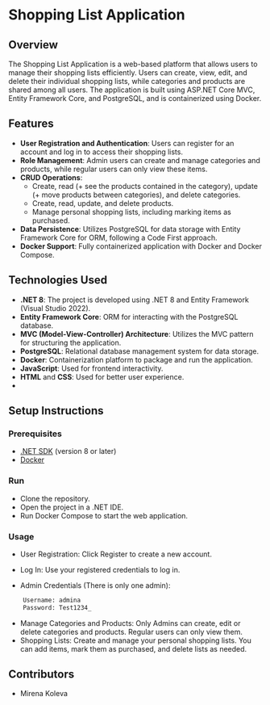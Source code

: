# Shopping List Application

## Overview

The Shopping List Application is a web-based platform that allows users to manage their shopping lists efficiently. Users can create, view, edit, and delete their individual shopping lists, while categories and products are shared among all users. The application is built using ASP.NET Core MVC, Entity Framework Core, and PostgreSQL, and is containerized using Docker.

## Features

- **User Registration and Authentication**: Users can register for an account and log in to access their shopping lists.
- **Role Management**: Admin users can create and manage categories and products, while regular users can only view these items.
- **CRUD Operations**:
  - Create, read (+ see the products contained in the category), update (+ move products between categories), and delete categories.
  - Create, read, update, and delete products.
  - Manage personal shopping lists, including marking items as purchased.
- **Data Persistence**: Utilizes PostgreSQL for data storage with Entity Framework Core for ORM, following a Code First approach.
- **Docker Support**: Fully containerized application with Docker and Docker Compose.

## Technologies Used

- **.NET 8**: The project is developed using  .NET 8 and Entity Framework (Visual Studio 2022).
- **Entity Framework Core**: ORM for interacting with the PostgreSQL database.
- **MVC (Model-View-Controller) Architecture**: Utilizes the MVC pattern for structuring the application.
- **PostgreSQL**: Relational database management system for data storage.
- **Docker**: Containerization platform to package and run the application.
- **JavaScript**: Used for frontend interactivity.
- **HTML** and **CSS**: Used for better user experience.
- 
## Setup Instructions

### Prerequisites

- [.NET SDK](https://dotnet.microsoft.com/download) (version 8 or later)
- [Docker](https://www.docker.com/get-started)

### Run

- Clone the repository.
- Open the project in a .NET IDE.
- Run Docker Compose to start the web application.
  
### Usage

- User Registration: Click Register to create a new account.

- Log In: Use your registered credentials to log in.
- Admin Credentials (There is only one admin):
```bash
    Username: admina
    Password: Test1234_
```
- Manage Categories and Products: Only Admins can create, edit or delete categories and products. Regular users can only view them.
- Shopping Lists: Create and manage your personal shopping lists. You can add items, mark them as purchased, and delete lists as needed.

## Contributors
- Mirena Koleva
